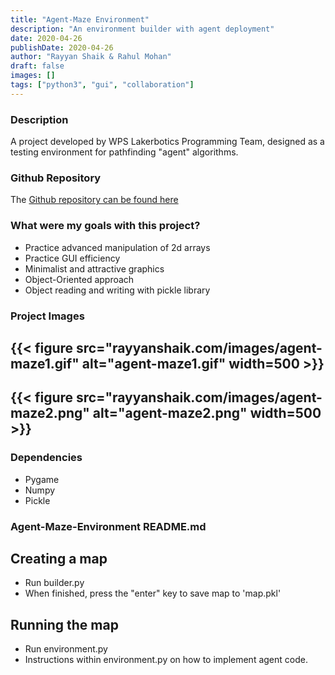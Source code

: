 ```yaml
---
title: "Agent-Maze Environment"
description: "An environment builder with agent deployment"
date: 2020-04-26
publishDate: 2020-04-26
author: "Rayyan Shaik & Rahul Mohan"
draft: false
images: []
tags: ["python3", "gui", "collaboration"]
---
```


### Description
A project developed by WPS Lakerbotics Programming Team, designed as a testing environment for
pathfinding "agent" algorithms.

### Github Repository
The [Github repository can be found here](https://github.com/WPS-Programming/Agent-Maze-Solver)

### What were my goals with this project?
* Practice advanced manipulation of 2d arrays
* Practice GUI efficiency
* Minimalist and attractive graphics
* Object-Oriented approach
* Object reading and writing with pickle library

### Project Images

{{< figure src="rayyanshaik.com/images/agent-maze1.gif" alt="agent-maze1.gif" width=500 >}}
---
{{< figure src="rayyanshaik.com/images/agent-maze2.png" alt="agent-maze2.png" width=500 >}}
---

### Dependencies
* Pygame
* Numpy
* Pickle


### Agent-Maze-Environment README.md
## Creating a map
* Run builder.py
* When finished, press the "enter" key to save map to 'map.pkl'
## Running the map
* Run environment.py
* Instructions within environment.py on how to implement agent code.